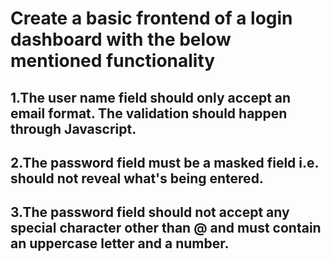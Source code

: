# Create a basic frontend of a login dashboard with the below mentioned  functionality

## 1.The user name field should only accept an email format. The validation should happen through Javascript.
## 2.The password field must be a masked field i.e. should not reveal what's being entered. 
## 3.The password field should not accept any special character other than @ and must contain an uppercase letter and a number.
